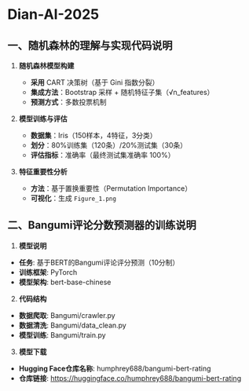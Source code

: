 # Dian-AI-2025
## ⼀、随机森林的理解与实现代码说明
1. **随机森林模型构建**  
   - **采用** CART 决策树（基于 Gini 指数分裂）
   - **集成方法**：Bootstrap 采样 + 随机特征子集（√n_features）
   - **预测方式**：多数投票机制

2. **模型训练与评估**  
   - **数据集**：Iris（150样本，4特征，3分类）
   - **划分**：80%训练集（120条）/20%测试集（30条）
   - **评估指标**：准确率（最终测试集准确率 100%）

3. **特征重要性分析**  
   - **方法**：基于置换重要性（Permutation Importance）
   - **可视化**：生成 `Figure_1.png`

## 二、Bangumi评论分数预测器的训练说明
1. **模型说明** 
- **任务**: 基于BERT的Bangumi评论评分预测（10分制）
- **训练框架**: PyTorch
- **模型架构**: bert-base-chinese

2. **代码结构** 
- **数据爬取**: Bangumi/crawler.py
- **数据清洗**: Bangumi/data_clean.py
- **模型训练**: Bangumi/train.py

3. **模型下载**
- **Hugging Face仓库名称**: humphrey688/bangumi-bert-rating
- **仓库链接**: https://huggingface.co/humphrey688/bangumi-bert-rating
